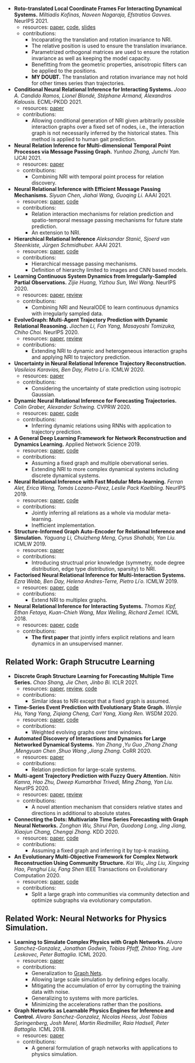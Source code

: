 - **Roto-translated Local Coordinate Frames For Interacting Dynamical Systems.** *Miltiadis Kofinas, Naveen Nagaraja, Efstratios Gavves.* NeurIPS 2021.
  - resources: [paper](https://proceedings.neurips.cc/paper/2021/file/32b991e5d77ad140559ffb95522992d0-Paper.pdf), [code](https://github.com/mkofinas/locs), [slides](https://mkofinas.github.io/publication/locs/neurips_2021_presentation.pdf)
  - contributions:
    - Incoparating the translation and rotation invariance to NRI.
    - The relative position is used to ensure the translation invariance.
    - Parametrized orthogonal matrices are used to ensure the rotation invariance as well as keeping the model capacity.
    - Benefitting from the geometric properties, anisotropic filters can be applied to the positions.
    - **MY DOUBT.** The translation and rotation invariance may not hold for other times series than trajectories.
- **Conditional Neural Relational Inference for Interacting Systems.** *Joao A. Candido Ramos, Lionel Blondé, Stéphane Armand, Alexandros Kalousis.* ECML-PKDD 2021.
  - resources: [paper](https://2021.ecmlpkdd.org/wp-content/uploads/2021/07/sub_775.pdf)
  - contributions:
    - Allowing conditional generation of NRI given arbitrarily possible interaction graphs over a fixed set of nodes, i.e., the interaction graph is not necessarily inferred by the historical states. This method is applied to human gait prediction.  
- **Neural Relation Inference for Multi-dimensional Temporal Point Processes via Message Passing Graph.** *Yunhao Zhang, Junchi Yan.* IJCAI 2021.
  - resources: [paper](https://www.ijcai.org/proceedings/2021/0469.pdf)
  - contributions:
    - Combining NRI with temporal point process for relation discovery.
- **Neural Relational Inference with Efficient Message Passing Mechanisms.** *Siyuan Chen, Jiahai Wang, Guoqing Li.* AAAI 2021.
  - resources: [paper](https://arxiv.org/pdf/2101.09486.pdf), [code](https://github.com/hilbert9221/NRI-MPM)
  - contributions:
    - Relation interaction mechanisms for relation prediction and spatio-temporal message passing mechanisms for future state prediction.
    - An extension to NRI.
- **Hierarchical Relational Inference** *Aleksandar Stanić, Sjoerd van Steenkiste, Jürgen Schmidhuber.* AAAI 2021.
  - resources: [paper](https://arxiv.org/pdf/2010.03635.pdf), [code](https://github.com/astanic/hri)
  - contributions:
    - Hierarchical message passing mechanisms.
    - Definition of hierarchy limited to images and CNN based models.
- **Learning Continuous System Dynamics from Irregularly-Sampled Partial Observations.** *Zijie Huang, Yizhou Sun, Wei Wang.* NeurIPS 2020.
  - resources: [paper](https://proceedings.neurips.cc/paper/2020/file/ba4849411c8bbdd386150e5e32204198-Paper.pdf), [review](https://proceedings.neurips.cc/paper/2020/file/ba4849411c8bbdd386150e5e32204198-Review.html)
  - contributions:
    - Combining NRI and NeuralODE to learn continuous dynamics with irregularly sampled data.
- **EvolveGraph: Multi-Agent Trajectory Prediction with Dynamic Relational Reasoning.** *Jiachen Li, Fan Yang, Masayoshi Tomizuka, Chiho Choi.* NeurIPS 2020.
  - resources: [paper](https://proceedings.neurips.cc/paper/2020/file/e4d8163c7a068b65a64c89bd745ec360-Paper.pdf), [review](https://proceedings.neurips.cc/paper/2020/file/e4d8163c7a068b65a64c89bd745ec360-Review.html)
  - contributions:
    - Extending NRI to dynamic and heterogeneous interaction graphs and applying NRI to trajectory prediction.
- **Uncertainty in Neural Relational Inference Trajectory Reconstruction.** *Vasileios Karavias, Ben Day, Pietro Li`o.* ICMLW 2020.
  - resources: [paper](https://grlplus.github.io/papers/55.pdf)
  - contributions:
    - Considering the uncertainty of state prediction using isotropic Gaussian.
- **Dynamic Neural Relational Inference for Forecasting Trajectories.** *Colin Graber, Alexander Schwing.* CVPRW 2020.
  - resources: [paper](http://openaccess.thecvf.com/content_CVPRW_2020/papers/w66/Graber_Dynamic_Neural_Relational_Inference_for_Forecasting_Trajectories_CVPRW_2020_paper.pdf), [code](https://github.com/cgraber/cvpr_dNRI)
  - contributions:
    - Inferring dynamic relations using RNNs with application to trajectory prediction.
- **A General Deep Learning Framework for Network Reconstruction and Dynamics Learning.** Applied Network Science 2019.
  - resources: [paper](https://appliednetsci.springeropen.com/track/pdf/10.1007/s41109-019-0194-4.pdf), [code](https://github.com/bnusss/GGN)
  - contributions:
    - Assuming a fixed graph and multiple obervational series.
    - Extending NRI to more complex dynamical systems including discrete dynamical systems.
- **Neural Relational Inference with Fast Modular Meta-learning.** *Ferran Alet, Erica Weng, Tomás Lozano-Pérez, Leslie Pack Kaelbling.* NeurIPS 2019.
  - resources: [paper](http://papers.nips.cc/paper/9353-neural-relational-inference-with-fast-modular-meta-learning.pdf), [code](https://github.com/FerranAlet/modular-metalearning)
  - contributions:
    - Jointly inferring all relations as a whole via modular meta-learning.
    - Inefficient implementation.
- **Structure-Informed Graph Auto-Encoder for Relational Inference and Simulation.** *Yaguang Li, Chuizheng Meng, Cyrus Shahabi, Yan Liu.* ICMLW 2019.
  - resources: [paper](https://graphreason.github.io/papers/22.pdf)
  - contributions:
    - Introducing structrual prior knowledge (symmetry, node degree distribution, edge type distribution, sparsity) to NRI.
- **Factorised Neural Relational Inference for Multi-Interaction Systems.** *Ezra Webb, Ben Day, Helena Andres-Terre, Pietro Li´o.* ICMLW 2019.
  - resources: [paper](https://arxiv.org/pdf/1905.08721.pdf), [code](https://github.com/ekwebb/fNRI)
  - contributions:
    - Extend NRI to multiplex graphs.
- **Neural Relational Inference for Interacting Systems.** *Thomas Kipf, Ethan Fetaya, Kuan-Chieh Wang, Max Welling, Richard Zemel.* ICML 2018.
  - resources: [paper](http://proceedings.mlr.press/v80/kipf18a/kipf18a.pdf), [code](https://github.com/ethanfetaya/NRI)
  - contributions:
    - **The first paper** that jointly infers explicit relations and learn dynamics in an unsupervised manner.

## Related Work: Graph Strucutre Learning
- **Discrete Graph Structure Learning for Forecasting Multiple Time Series.** *Chao Shang, Jie Chen, Jinbo Bi.* ICLR 2021.
  - resources: [paper](https://openreview.net/pdf?id=WEHSlH5mOk), [review](https://openreview.net/forum?id=WEHSlH5mOk), [code](https://github.com/chaoshangcs/GTS)
  - contributions:
    - Similar ideas to NRI except that a fixed graph is assumed.
- **Time-Series Event Prediction with Evolutionary State Graph.** *Wenjie Hu, Yang Yang, Ziqiang Cheng, Carl Yang, Xiang Ren.* WSDM 2020.
  - resources: [paper](https://arxiv.org/pdf/1905.05006v4), [code](https://github.com/VachelHU/EvoNet)
  - contributions:
    - Weighted evolving graphs over time windows.
- **Automated Discovery of Interactions and Dynamics for Large Networked Dynamical Systems.** *Yan Zhang ,Yu Guo ,Zhang Zhang ,Mengyuan Chen ,Shuo Wang ,Jiang Zhang.* CoRR 2020.
   - resources: [paper](http://arxiv.org/pdf/2101.00179.pdf)
   - contributions:
     - Relation prediction for large-scale systems.
- **Multi-agent Trajectory Prediction with Fuzzy Query Attention.** *Nitin Kamra, Hao Zhu, Dweep Kumarbhai Trivedi, Ming Zhang, Yan Liu.* NeurIPS 2020.
  - resources: [paper](https://proceedings.neurips.cc/paper/2020/file/fe87435d12ef7642af67d9bc82a8b3cd-Paper.pdf), [review](https://proceedings.neurips.cc/paper/2020/file/fe87435d12ef7642af67d9bc82a8b3cd--Review.html)
  - contributions:
    - A novel attention mechanism that considers relative states and directions in additional to absolute states.
- **Connecting the Dots: Multivariate Time Series Forecasting with Graph Neural Networks.** *Zonghan Wu, Shirui Pan, Guodong Long, Jing Jiang, Xiaojun Chang, Chengqi Zhang.* KDD 2020.
  - resources: [paper](https://dl.acm.org/doi/10.1145/3394486.3403118), [code](https://github.com/nnzhan/MTGNN)
  - contributions:
    - Assuming a fixed graph and inferring it by top-k masking.
- **An Evolutionary Multi-Objective Framework for Complex Network Reconstruction Using Community Structure.** *Kai Wu, Jing Liu, Xingxing Hao, Penghui Liu, Fang Shen* IEEE Transactions on Evolutionary Computation 2020.
  - resources: [paper](https://ieeexplore.ieee.org/document/9180296), [code](https://github.com/SparseL/Community-NR)
  - contributions:
    - Split a large graph into communities via community detection and optimize subgraphs via evolutionary computation.
## Related Work: Neural Networks for Physics Simulation.
- **Learning to Simulate Complex Physics with Graph Networks.** *Alvaro Sanchez-Gonzalez, Jonathan Godwin, Tobias Pfaff, Zhitao Ying, Jure Leskovec, Peter Battaglia.* ICML 2020.
  - resources: [paper](https://arxiv.org/pdf/2002.09405.pdf)
  - contributions:
    - Generalization to [Graph Nets](http://proceedings.mlr.press/v80/sanchez-gonzalez18a/sanchez-gonzalez18a.pdf).
    - Allowing large scale simulation by defining edges locally.
    - Mitigating the accumulation of error by corrupting the training data with noise.
    - Generalizing to systems with more particles.
    - Minimizing the accelerations rather than the positions.
- **Graph Networks as Learnable Physics Engines for Inference and Control.** *Alvaro Sanchez-Gonzalez, Nicolas Heess, Jost Tobias Springenberg, Josh Merel, Martin Riedmiller, Raia Hadsell, Peter Battaglia.* ICML 2018.
  - resources: [paper](http://proceedings.mlr.press/v80/sanchez-gonzalez18a/sanchez-gonzalez18a.pdf)
  - contributions:
    - A general formulation of graph networks with applications to physics simulation.
